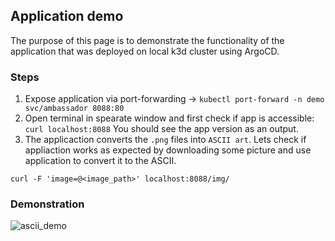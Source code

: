## Application demo

The purpose of this page is to demonstrate the functionality of the application that was deployed on local k3d cluster using ArgoCD.

### Steps

1. Expose application via port-forwarding -> `kubectl port-forward -n demo svc/ambassador 8088:80`
2. Open terminal in spearate window and first check if app is accessible: 
`curl localhost:8088`
You should see the app version as an output.
3. The applicaction converts the `.png` files into `ASCII art`. Lets check if appliaction works as expected by downloading some picture and use application to convert it to the ASCII.
```
curl -F 'image=@<image_path>' localhost:8088/img/
```
### Demonstration
![ascii_demo](../blob/gifs/ascii_art_demo.gif)